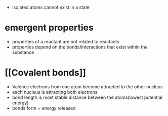 - isolated atoms cannot exist in a state
# emergent properties
- properties of a reactant are not related to reactants
- properties depend on the bonds/interactions that exist within the substance
# [[Covalent bonds]]
- Valence electrons from one atom become attracted to the other nucleus
- each nucleus is attracting both electrons
- bond length is most stable distance between the atoms(lowest potential energy)
- bonds form = energy released





